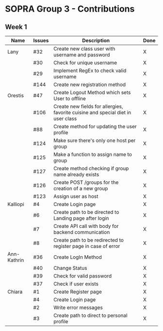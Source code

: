 # SOPRA Group 3 - Contributions

## **Week 1** 

<p>

| Name        | Issues     | Description                                                                      | Done |
|-------------|------------|----------------------------------------------------------------------------------|------|
| Lany        | #32        | Create new class user with username and password                                 |  X   |
|             | #30        | Check for unique username                                                        |  X   |
|             | #29        | Implement RegEx to check valid username                                          |  X   |
|             | #144       | Create new registration method                                                   |  X   |
| Orestis     | #47        | Create Logout Method which sets User to offline                                  |  X   |
|             | #106       | Create new fields for allergies, favorite cuisine and special diet in user class |  X   |
|             | #88        | Create method for updating the user profile                                      |  X   |
|             | #124       | Make sure there's only one host per group                                        |  X   |
|             | #125       | Make a function to assign name to group                                          |  X   |
|             | #127       | Create method checking if group name already exists                              |  X   |
|             | #126       | Create POST /groups for the creation of a new group                              |  X   |
|             | #123       | Assign user as host                                                              |  X   |
| Kalliopi    | #4         | Create Login page                                                                |  X   |
|             | #6         | Create path to be directed to Landing page after login                           |  X   |
|             | #7         | Create API call with body for backend communication                              |  X   |
|             | #8         | Create path to be redirected to register page in case of error                   |  X   |
| Ann-Kathrin | #36        | Create LogIn Method                                                              |  X   |
|             | #40        | Change Status                                                                    |  X   |
|             | #39        | Check for valid password                                                         |  X   |
|             | #37        | Check if user exists                                                             |  X   |
| Chiara      | #1         | Create Register page                                                             |  X   |
|             | #4         | Create Login page                                                                |  X   |
|             | #2         | Write error messages                                                             |  X   |
|             | #3         | Create path to direct to personal profile                                        |  X   |

</p>         

